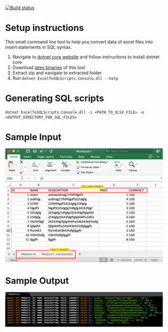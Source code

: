[![Build status](https://ci.appveyor.com/api/projects/status/e732n85eeesdasy2?svg=true)](https://ci.appveyor.com/project/bilal-fazlani/exceltosqlscripts)

# Setup instructions

This small command line tool to help you convert data of excel files into insert statements in SQL syntax.

1. Navigate to [dotnet core website](https://www.microsoft.com/net/core) and follow instructions to install dotnet core
2. Download [lates binaries](https://github.com/bilal-fazlani/ExcelToSqlScripts/releases/latest) of this tool 
3. Extract zip and navigate to extracted folder
4. Run `dotnet ExcelToSQLScripts.Console.dll --help`


# Generating SQL scripts

```
dotnet ExcelToSQLScripts.Console.dll -i <PATH_TO_XLSX_FILE> -o <OUTPUT_DIRECTORY_FOR_SQL_FILES>
```

# Sample Input

![Excel](/Readme/Excel.png "Excel")

# Sample Output

![Excel](/Readme/SQL.png "SQL")
